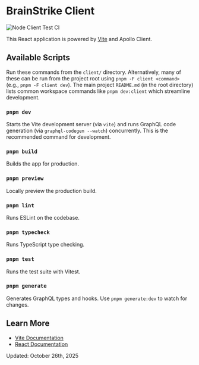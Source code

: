 # BrainStrike Client

![Node Client Test CI](https://github.com/seandearnaley/brainstrike-typescript-starter/workflows/Node%20Client%20Test%20CI/badge.svg?event=push)

This React application is powered by [Vite](https://vitejs.dev/) and Apollo Client.

## Available Scripts

Run these commands from the `client/` directory. Alternatively, many of these can be run from the project root using `pnpm -F client <command>` (e.g., `pnpm -F client dev`). The main project `README.md` (in the root directory) lists common workspace commands like `pnpm dev:client` which streamline development.

### `pnpm dev`
Starts the Vite development server (via `vite`) and runs GraphQL code generation (via `graphql-codegen --watch`) concurrently. This is the recommended command for development.

### `pnpm build`
Builds the app for production.

### `pnpm preview`
Locally preview the production build.

### `pnpm lint`
Runs ESLint on the codebase.

### `pnpm typecheck`
Runs TypeScript type checking.

### `pnpm test`
Runs the test suite with Vitest.

### `pnpm generate`
Generates GraphQL types and hooks. Use `pnpm generate:dev` to watch for changes.

## Learn More

- [Vite Documentation](https://vitejs.dev/guide/)
- [React Documentation](https://react.dev/)

Updated: October 26th, 2025
